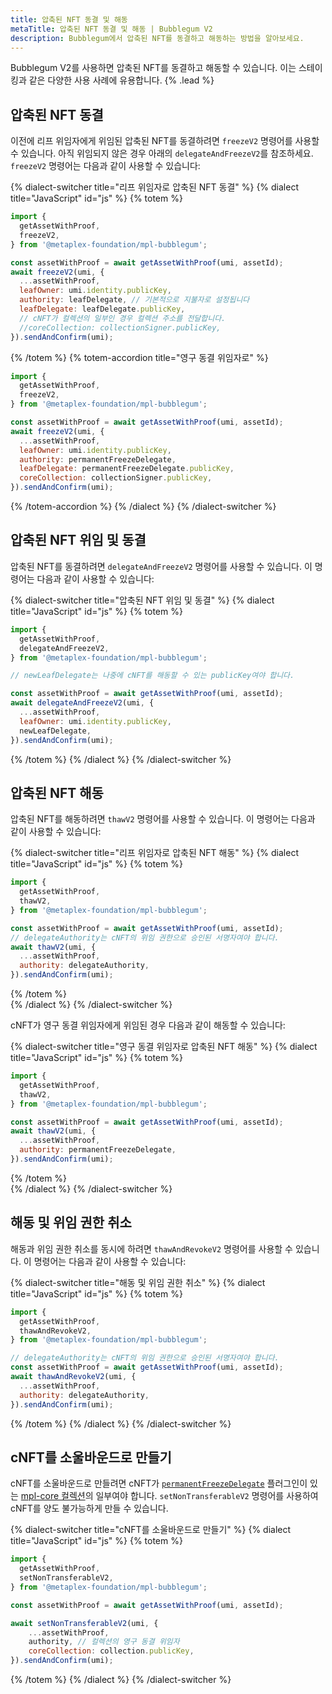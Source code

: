 ```yaml
---
title: 압축된 NFT 동결 및 해동
metaTitle: 압축된 NFT 동결 및 해동 | Bubblegum V2
description: Bubblegum에서 압축된 NFT를 동결하고 해동하는 방법을 알아보세요.
---
```


Bubblegum V2를 사용하면 압축된 NFT를 동결하고 해동할 수 있습니다. 이는 스테이킹과 같은 다양한 사용 사례에 유용합니다. {% .lead %}

## 압축된 NFT 동결

이전에 리프 위임자에게 위임된 압축된 NFT를 동결하려면 `freezeV2` 명령어를 사용할 수 있습니다. 아직 위임되지 않은 경우 아래의 `delegateAndFreezeV2`를 참조하세요. `freezeV2` 명령어는 다음과 같이 사용할 수 있습니다:

{% dialect-switcher title="리프 위임자로 압축된 NFT 동결" %}
{% dialect title="JavaScript" id="js" %}
{% totem %}
```js
import {
  getAssetWithProof,
  freezeV2,
} from '@metaplex-foundation/mpl-bubblegum';

const assetWithProof = await getAssetWithProof(umi, assetId);
await freezeV2(umi, {
  ...assetWithProof,
  leafOwner: umi.identity.publicKey,
  authority: leafDelegate, // 기본적으로 지불자로 설정됩니다
  leafDelegate: leafDelegate.publicKey,
  // cNFT가 컬렉션의 일부인 경우 컬렉션 주소를 전달합니다.
  //coreCollection: collectionSigner.publicKey,
}).sendAndConfirm(umi);
```
{% /totem %}
{% totem-accordion title="영구 동결 위임자로" %}
```js
import {
  getAssetWithProof,
  freezeV2,
} from '@metaplex-foundation/mpl-bubblegum';

const assetWithProof = await getAssetWithProof(umi, assetId);
await freezeV2(umi, {
  ...assetWithProof,
  leafOwner: umi.identity.publicKey,
  authority: permanentFreezeDelegate,
  leafDelegate: permanentFreezeDelegate.publicKey,
  coreCollection: collectionSigner.publicKey,
}).sendAndConfirm(umi);
```
{% /totem-accordion %}
{% /dialect %}
{% /dialect-switcher %}

## 압축된 NFT 위임 및 동결

압축된 NFT를 동결하려면 `delegateAndFreezeV2` 명령어를 사용할 수 있습니다. 이 명령어는 다음과 같이 사용할 수 있습니다:

{% dialect-switcher title="압축된 NFT 위임 및 동결" %}
{% dialect title="JavaScript" id="js" %}
{% totem %}
```js
import {
  getAssetWithProof,
  delegateAndFreezeV2,
} from '@metaplex-foundation/mpl-bubblegum';

// newLeafDelegate는 나중에 cNFT를 해동할 수 있는 publicKey여야 합니다.

const assetWithProof = await getAssetWithProof(umi, assetId);
await delegateAndFreezeV2(umi, {
  ...assetWithProof,
  leafOwner: umi.identity.publicKey,
  newLeafDelegate,
}).sendAndConfirm(umi);

```
{% /totem %}
{% /dialect %}
{% /dialect-switcher %}

## 압축된 NFT 해동

압축된 NFT를 해동하려면 `thawV2` 명령어를 사용할 수 있습니다. 이 명령어는 다음과 같이 사용할 수 있습니다:

{% dialect-switcher title="리프 위임자로 압축된 NFT 해동" %}
{% dialect title="JavaScript" id="js" %}
{% totem %}
```js
import {
  getAssetWithProof,
  thawV2,
} from '@metaplex-foundation/mpl-bubblegum';

const assetWithProof = await getAssetWithProof(umi, assetId);
// delegateAuthority는 cNFT의 위임 권한으로 승인된 서명자여야 합니다.
await thawV2(umi, {
  ...assetWithProof,
  authority: delegateAuthority,
}).sendAndConfirm(umi);
```
{% /totem %}    
{% /dialect %}
{% /dialect-switcher %}

cNFT가 영구 동결 위임자에게 위임된 경우 다음과 같이 해동할 수 있습니다:

{% dialect-switcher title="영구 동결 위임자로 압축된 NFT 해동" %}
{% dialect title="JavaScript" id="js" %}
{% totem %}
```js
import {
  getAssetWithProof,
  thawV2,
} from '@metaplex-foundation/mpl-bubblegum';

const assetWithProof = await getAssetWithProof(umi, assetId);
await thawV2(umi, {
  ...assetWithProof,
  authority: permanentFreezeDelegate,
}).sendAndConfirm(umi);
```
{% /totem %}    
{% /dialect %}
{% /dialect-switcher %}

## 해동 및 위임 권한 취소

해동과 위임 권한 취소를 동시에 하려면 `thawAndRevokeV2` 명령어를 사용할 수 있습니다. 이 명령어는 다음과 같이 사용할 수 있습니다:

{% dialect-switcher title="해동 및 위임 권한 취소" %}
{% dialect title="JavaScript" id="js" %}
{% totem %}
```js
import {
  getAssetWithProof,
  thawAndRevokeV2,
} from '@metaplex-foundation/mpl-bubblegum';

// delegateAuthority는 cNFT의 위임 권한으로 승인된 서명자여야 합니다.
const assetWithProof = await getAssetWithProof(umi, assetId);
await thawAndRevokeV2(umi, {
  ...assetWithProof,
  authority: delegateAuthority,
}).sendAndConfirm(umi);
```
{% /totem %}
{% /dialect %}
{% /dialect-switcher %}

## cNFT를 소울바운드로 만들기
cNFT를 소울바운드로 만들려면 cNFT가 [`permanentFreezeDelegate`](/kr/core/plugins/permanent-freeze-delegate) 플러그인이 있는 [mpl-core 컬렉션](/kr/core/collections)의 일부여야 합니다. `setNonTransferableV2` 명령어를 사용하여 cNFT를 양도 불가능하게 만들 수 있습니다.

{% dialect-switcher title="cNFT를 소울바운드로 만들기" %}
{% dialect title="JavaScript" id="js" %}
{% totem %}
```js
import {
  getAssetWithProof,
  setNonTransferableV2,
} from '@metaplex-foundation/mpl-bubblegum';

const assetWithProof = await getAssetWithProof(umi, assetId);

await setNonTransferableV2(umi, {
    ...assetWithProof,
    authority, // 컬렉션의 영구 동결 위임자
    coreCollection: collection.publicKey,
}).sendAndConfirm(umi);
```
{% /totem %}
{% /dialect %}
{% /dialect-switcher %}